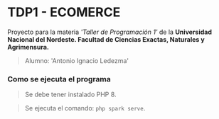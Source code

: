 # TDP1 - ECOMERCE
Proyecto para la materia <i>'Taller de Programación 1'</i> de la <b>Universidad Nacional del Nordeste. Facultad de Ciencias Exactas, Naturales y Agrimensura.</b>

>Alumno: 'Antonio Ignacio Ledezma'

### Como se ejecuta el programa
> Se debe tener instalado PHP 8.

> Se ejecuta el comando: <code>php spark serve</code>.